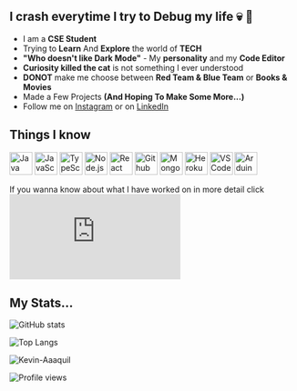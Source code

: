 ## I crash everytime I try to Debug my life 💀 🤡

* I am a **CSE Student**
* Trying to **Learn** And **Explore** the world of **TECH**
* **"Who doesn't like Dark Mode"** - My **personality** and my **Code Editor**
* **Curiosity killed the cat** is not something I ever understood
* **DONOT** make me choose between **Red Team & Blue Team** or **Books & Movies**
* Made a Few Projects **(And Hoping To Make Some More...)**
* Follow me on [Instagram](https://www.instagram.com/_eshan.singh_/) or on [LinkedIn](https://www.linkedin.com/in/-eshansingh)</br>

## Things I know

<a href="#"><img width="40px" title="Java" src="https://github.com/Kevin-Aaaquil/Kevin-Aaaquil/blob/main/.github/Java.svg"/></a>
<a href="#"><img width="40px" title="JavaScript" src="https://github.com/Kevin-Aaaquil/Kevin-Aaaquil/blob/main/.github/JavaScript.svg"/></a>
<a href="#"><img width="40px" title="TypeScript" src="https://github.com/Kevin-Aaaquil/Kevin-Aaaquil/blob/main/.github/Typescript.svg"/></a>
<a href="#"><img width="40px" title="Node.js" src="https://github.com/Kevin-Aaaquil/Kevin-Aaaquil/blob/main/.github/Node-js.svg"/></a>
<a href="#"><img width="40px" title="React" src="https://github.com/Kevin-Aaaquil/Kevin-Aaaquil/blob/main/.github/React.svg"/></a>
<a href="#"><img width="40px" title="Github" src="https://github.com/Kevin-Aaaquil/Kevin-Aaaquil/blob/main/.github/Gituhub.svg"/></a>
<a href="#"><img width="40px" title="MongoDB" src="https://github.com/Kevin-Aaaquil/Kevin-Aaaquil/blob/main/.github/MongoDB.svg"/><a>
<a href="#"><img width="40px" title="Heroku" src="https://github.com/Kevin-Aaaquil/Kevin-Aaaquil/blob/main/.github/Heroku.svg"/><a>
<a href="#"><img width="40px" title="VSCode" src="https://github.com/Kevin-Aaaquil/Kevin-Aaaquil/blob/main/.github/Visual_Studio_Code.svg"/><a>
<a href="#"><img width="40px" title="Arduino" src="https://github.com/Kevin-Aaaquil/Kevin-Aaaquil/blob/main/.github/Arduino.svg"/><a>

  If you wanna know about what I have worked on in more detail click ![here](https://github.com/Kevin-Aaaquil/Kevin-Aaaquil/blob/main/Details.MD)

## My Stats...


![GitHub stats](https://github-readme-stats.vercel.app/api?username=Kevin-Aaaquil&show_icons=true&theme=radical&count_private=true)</br>


![Top Langs](https://github-readme-stats.vercel.app/api/top-langs/?username=Kevin-Aaaquil&theme=radical&count_private=true)</br>


<p><img align="center" src="https://github-readme-streak-stats.herokuapp.com/?user=Kevin-Aaaquil&theme=radical&count_private=true" alt="Kevin-Aaaquil" /></p>
  
![Profile views](https://komarev.com/ghpvc/?username=Kevin-Aaaquil&color=blueviolet)





